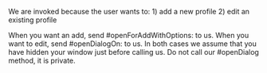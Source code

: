 We are invoked because the user wants to:
	1) add a new profile
	2) edit an existing profile

When you want an add, send #openForAddWithOptions: to us.
When you want to edit, send #openDialogOn: to us.
In both cases we assume that you have hidden your window just before calling us.
Do not call our #openDialog method, it is private.

